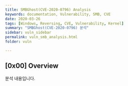 ```yaml
---
title: SMBGhost(CVE-2020-0796) Analysis
keywords: documentation, Vulnerability, SMB, CVE 
date: 2020-03-26
tags: [Windows, Reversing, CVE, Vulnerability, Kernel]
summary: "SMBGhost(CVE-2020-0796) 분석"
sidebar: vuln_sidebar
permalink: vuln_smb_analysis.html
folder: vuln

---
```


## [0x00] Overview

분석 내용입니다.


